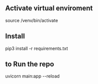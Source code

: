 ##  Activate virtual enviroment 

source /venv/bin/activate 

## Install 

pip3 install -r requirements.txt

## to Run the repo

uvicorn main:app --reload 